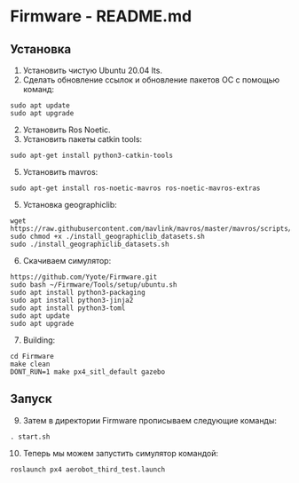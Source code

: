 # Firmware - README.md

## Установка

1. Установить чистую Ubuntu 20.04 lts.
2. Сделать обновление ссылок и обновление пакетов ОС с помощью команд:
  ```
  sudo apt update
  sudo apt upgrade
  ```
2. Установить Ros Noetic.
3. Установить пакеты catkin tools:
  ```
  sudo apt-get install python3-catkin-tools
  ```
5. Установить mavros:
  ```
  sudo apt-get install ros-noetic-mavros ros-noetic-mavros-extras
  ```
5. Установка geographiclib:
  ```
  wget https://raw.githubusercontent.com/mavlink/mavros/master/mavros/scripts/install_geographiclib_datasets.sh
  sudo chmod +x ./install_geographiclib_datasets.sh
  sudo ./install_geographiclib_datasets.sh
  ```
6. Скачиваем симулятор:
  ```
  https://github.com/Yyote/Firmware.git
  sudo bash ~/Firmware/Tools/setup/ubuntu.sh
  sudo apt install python3-packaging
  sudo apt install python3-jinja2
  sudo apt install python3-toml
  sudo apt update
  sudo apt upgrade
  ```
7. Building: 
  ```
  cd Firmware
  make clean
  DONT_RUN=1 make px4_sitl_default gazebo
  ```

## Запуск

9. Затем в директории Firmware прописываем следующие команды:
  ```
  . start.sh
  ```
10. Теперь мы можем запустить симулятор командой:
  ```
  roslaunch px4 aerobot_third_test.launch
  ```
